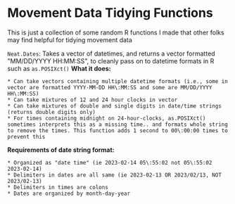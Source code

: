 # Movement Data Tidying Functions

This is just a collection of some random R functions I made that other folks may find helpful for tidying movement data

`Neat.Dates`: Takes a vector of datetimes, and returns a vector formatted "MM/DD/YYYY HH\:MM:SS", to cleanly pass on to datetime formats in R such as `as.POSIXct()`
  **What it does:**     
  
    * Can take vectors containing multiple datetime formats (i.e., some in vector are formatted YYYY-MM-DD HH\:MM:SS and some are MM/DD/YYYY HH\:MM:SS)    
    * Can take mixtures of 12 and 24 hour clocks in vector    
    * Can take mixtures of double and single digits in date/time strings (returns double digits only)    
    * For times containing midnight on 24-hour-clocks, as.POSIXct() sometimes interprets this as a missing time.. and formats whole string to remove the times. This function adds 1 second to 00\:00:00 times to prevent this
  **Requirements of date string format:**    
  
    * Organized as "date time" (ie 2023-02-14 05\:55:02 not 05\:55:02 2023-02-14)
    * Delimiters in dates are all same (ie 2023-02-13 OR 2023/02/13, NOT 2023/02-13)
    * Delimiters in times are colons
    * Dates are organized by month-day-year


